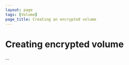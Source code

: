 ```yaml
---
layout: page
tags: [Volume]
page_title: Creating an encrypted volume
---
```


# Creating encrypted volume

...